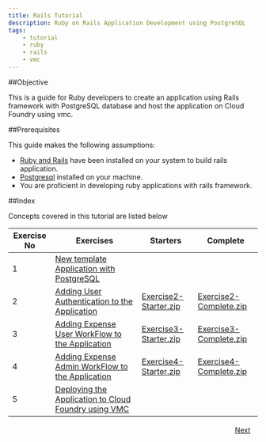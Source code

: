 ```yaml
---
title: Rails Tutorial
description: Ruby on Rails Application Development using PostgreSQL
tags:
    - tutorial
    - ruby
    - rails
    - vmc
---
```


##Objective

This is a guide for Ruby developers to create an application using Rails framework with PostgreSQL database and host the application on Cloud Foundry using vmc.

##Prerequisites

This guide makes the following assumptions:

+ [Ruby and Rails](frameworks/ruby/installing-ruby.html) have been installed on your system to build rails application.
+ [Postgresql](http://www.postgresql.org/download/) installed on your machine.
+ You are proficient in developing ruby applications with rails framework.

##Index

Concepts covered in this tutorial are listed below

<table class="spring-tutorial-index-table">
  <thead>
    <tr>
      <th>Exercise No</th>
      <th>Exercises</th>
      <th>Starters</th>
      <th>Complete</th>
    </tr>
  </thead>
  <tbody>
    <tr>
      <td>1</td>
      <td><a href='/frameworks/ruby/rails-tutorial/rails-new-template-with-postgres.html'>New template  Application with PostgreSQL</a></td>
      <td></td>
      <td></td>
    </tr>
    <tr>
      <td>2</td>
      <td><a href='/frameworks/ruby/rails-tutorial/rails-user-login.html'>Adding User Authentication to the Application</a></td>
      <td><a href='/rails-code/expense-report-postgres/Exercise2-Starter.zip'>Exercise2-Starter.zip</a></td>
      <td><a href='/rails-code/expense-report-postgres/Exercise2-Complete.zip'>Exercise2-Complete.zip</a></td>
    </tr>
    <tr>
      <td>3</td>
      <td><a href='/frameworks/ruby/rails-tutorial/rails-expense-user-flow.html'>Adding Expense User WorkFlow to the Application</a></td>
      <td><a href='/rails-code/expense-report-postgres/Exercise3-Starter.zip'>Exercise3-Starter.zip</a></td>
      <td><a href='/rails-code/expense-report-postgres/Exercise3-Complete.zip'>Exercise3-Complete.zip</a></td>
    </tr>
    <tr>
      <td>4</td>
      <td><a href='/frameworks/ruby/rails-tutorial/rails-expense-admin-flow.html'>Adding Expense Admin WorkFlow to the Application</a></td>
      <td><a href='/rails-code/expense-report-postgres/Exercise4-Starter.zip'>Exercise4-Starter.zip</a></td>
      <td><a href='/rails-code/expense-report-postgres/Exercise4-Complete.zip'>Exercise4-Complete.zip</a></td>
    </tr>
    <tr>
      <td>5</td>
      <td><a href='/frameworks/ruby/rails-tutorial/rails-hosting-application-with-vmc.html'>Deploying the Application to Cloud Foundry using VMC</a></td>
      <td></td>
      <td></td>
    </tr>
  </tbody>
</table>


<a class="button-plain" style="padding: 3px 15px; float: right" href="/frameworks/ruby/rails-tutorial/rails-new-template-with-postgres.html">Next</a>

